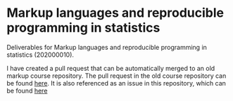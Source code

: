 # Markup languages and reproducible programming in statistics

Deliverables for Markup languages and reproducible programming in statistics (202000010).

I have created a pull request that can be automatically merged to an old markup course repository. The pull request in the old course repository can be found [here](https://github.com/gerkovink/markup2020/pull/160). It is also referenced as an issue in this repository, which can be found [here](https://github.com/quintyboer/markup_deliverables/issues/1)
